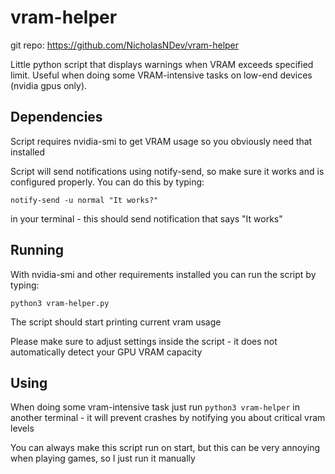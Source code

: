 # vram-helper
git repo: https://github.com/NicholasNDev/vram-helper

Little python script that displays warnings when VRAM exceeds specified limit. Useful when doing some VRAM-intensive tasks on low-end devices (nvidia gpus only).

## Dependencies
  Script requires nvidia-smi to get VRAM usage so you obviously need that installed

<!--
  For python requirements you can run:

  ```
  pip install -r requirements.txt
  ```
-->

  Script will send notifications using notify-send, so make sure it works and is configured properly. You can do this by typing:

  ```
  notify-send -u normal "It works?"
  ```

  in your terminal - this should send notification that says "It works"

## Running
  With nvidia-smi and other requirements installed you can run the script by typing:

  ```
  python3 vram-helper.py
  ```

  The script should start printing current vram usage

  Please make sure to adjust settings inside the script - it does not automatically detect your GPU VRAM capacity

## Using
  When doing some vram-intensive task just run `python3 vram-helper` in another terminal - it will prevent crashes by notifying you about critical vram levels

  You can always make this script run on start, but this can be very annoying when playing games, so I just run it manually

